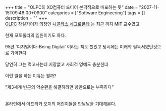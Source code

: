 +++
title = "OLPC의 XO컴퓨터 드디어 본격적으로 배포하는 듯"
date = "2007-11-15T09:48:00+0900"
categories = ["Software Engineering"]
tags = []
description = ""
+++
<span class="copyright_entry" style="display:block;" title="OLPC의 XO컴퓨터 드디어 본격적으로 배포하는 듯@@**@@http://shed.egloos.com/1667247"></span>
<a href="http://www.laptopgiving.org/index.php">OLPC</a> 창설자이자 의장인 
<a title="" href="http://ko.wikipedia.org/wiki/%EB%8B%88%EC%BD%9C%EB%9D%BC%EC%8A%A4_%EB%84%A4%EA%B7%B8%EB%A1%9C%ED%8F%B0%ED%85%8C">니콜라스 네그로폰테</a> 는 최근 까지 MIT 교수였고 
<br>
<br>현재 모토롤라의 임원이기도 하다.
<br>
<br>95년 '디지털이다-Being Digital' 이라는 책도 썼었고 당시에는 미래학 필독서였던것으로 기억한다
<br>
<br>당연히 그는 먹고사는데 지장없고 사회적 명예도 충분한데
<br>
<br>이런 일을 하는 이유는 뭘까?
<br>
<br>"제3세계 빈곤의 악순환을 해결하려면 빵만으로는 부족하다"
<br>
<br>
<br>온라인에서 아프리카 오지의 어린이들을 만날날을 기대해본다.
<br>
<br>
<br>
<img src="/attachment/1667247_1.jpg" alt="">
<br> 
<!--
       <rdf:RDF xmlns:rdf="http://www.w3.org/1999/02/22-rdf-syntax-ns#"
		    xmlns:dc="http://purl.org/dc/elements/1.1/"
		    xmlns:trackback="http://madskills.com/public/xml/rss/module/trackback/">
       <rdf:Description
	        rdf:about="http://shed.egloos.com/1667247"
	        dc:identifier="http://shed.egloos.com/1667247"
	        dc:title="OLPC의 XO컴퓨터 드디어 본격적으로 배포하는 듯"
	        trackback:ping="http://shed.egloos.com/tb/1667247"/>
       </rdf:RDF>
       -->

<ul></ul>